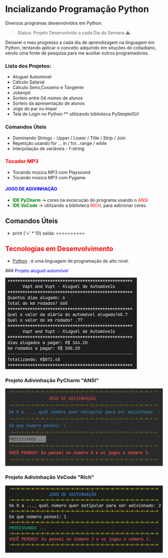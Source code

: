 # Incializando Programação Python

Diversos programas desenvolvidos em Python.

> Status: Projeto Desenvolvido a cada Dia da Semana  ⚠️.

Deixarei o meu progresso a cada dia de aprendizagem na linguagem em Python, tentando aplicar o conceito adquirido em situções do cotiadiano, sendo uma fonte de pesquisa para me auxiliar outros programadores.

### Lista dos Projetos:

- Aluguel Automóvel
- Cálculo Salarial
- Cálculo Seno,Cosseno e Tangente
- Jokenpô
- Sorteio entre 04 nomes de alunos
- Sorteio da apresentação de alunos
- Jogo do par ou ímpar
- Tela de Login no Python ** utilizando biblioteca PySimpleGUI

### Comandos Úteis
- Dominando Strings - Upper / Lower / Title / Strip / Join
- Repetição usando for ... in / for...range / while
- Interpolação de variáveis - f-string


### <span  style="color:red">Tocador MP3 </span>
- Tocando música MP3 com Playsound
- Tocando música MP3 com Pygame


#### <strong style="color:blue" > JOGO DE ADIVINHAÇÃO</strong>
- <strong style="color:green"> IDE PyCharm</strong> -> cores na excecução do programa usando o<span  style="color:red"> ANSI </span>
- <strong style="color:green">IDE VsCode</strong> ->  utilizando a biblioteca <span  style="color:red">RICH</span>, para adicionar cores.


## Comandos Úteis 

- print ('=' \* 10)
  saída: ==========

## <span  style="color:red">Tecnologias em Desenvolvimento</span>

- [Python](https://docs.python.org/pt-br/3/tutorial/index.html) : é uma linguagem de programação de alto nível.

###<span  style="color:blue"> Projeto aluguel automóvel</span>

![Aluguel Automóvel](/img/aluguelautomovel.PNG)


### Projeto Adivinhação PyCharm "ANSI"

![adivinhacao_pycharm](/img/adivinhacao_pycharm.PNG)

### Projeto Adivinhação VsCode "Rich"

![adivinhacao_vscode](/img/adivinhacao_vscode_rich.PNG)
